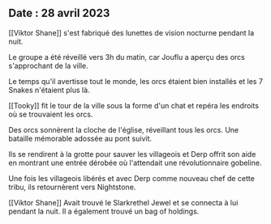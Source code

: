 ## **Date : 28 avril 2023**

[[Viktor Shane]] s'est fabriqué des lunettes de vision nocturne pendant la nuit.

Le groupe a été réveillé vers 3h du matin, car Jouflu a aperçu des orcs s'approchant de la ville.

Le temps qu'il avertisse tout le monde, les orcs étaient bien installés et les 7 Snakes n'étaient plus là.

[[Tooky]] fit le tour de la ville sous la forme d'un chat et repéra les endroits où se trouvaient les orcs.

Des orcs sonnèrent la cloche de l'église, réveillant tous les orcs. Une bataille mémorable adossée au pont suivit.

Ils se rendirent à la grotte pour sauver les villageois et Derp offrit son aide en montrant une entrée dérobée où l'attendait une révolutionnaire gobeline.

Une fois les villageois libérés et avec Derp comme nouveau chef de cette tribu, ils retournèrent vers Nightstone.

[[Viktor Shane]] Avait trouvé le Slarkrethel Jewel et se connecta à lui pendant la nuit. Il a également trouvé un bag of holdings.